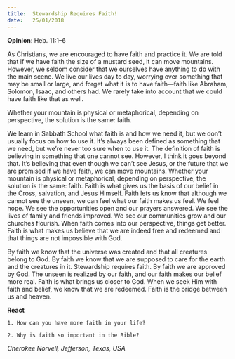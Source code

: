 ```yaml
---
title:  Stewardship Requires Faith!
date:   25/01/2018
---
```


**Opinion**: Heb. 11:1–6

As Christians, we are encouraged to have faith and practice it. We are told that if we have faith the size of a mustard seed, it can move mountains. However, we seldom consider that we ourselves have anything to do with the main scene. We live our lives day to day, worrying over something that may be small or large, and forget what it is to have faith—faith like Abraham, Solomon, Isaac, and others had. We rarely take into account that we could have faith like that as well.

Whether your mountain is physical or metaphorical, depending on perspective, the solution is the same: faith.

We learn in Sabbath School what faith is and how we need it, but we don’t usually focus on how to use it. It’s always been defined as something that we need, but we’re never too sure when to use it. The definition of faith is believing in something that one cannot see. However, I think it goes beyond that. It’s believing that even though we can’t see Jesus, or the future that we are promised if we have faith, we can move mountains. Whether your mountain is physical or metaphorical, depending on perspective, the solution is the same: faith. Faith is what gives us the basis of our belief in the Cross, salvation, and Jesus Himself. Faith lets us know that although we cannot see the unseen, we can feel what our faith makes us feel. We feel hope. We see the opportunities open and our prayers answered. We see the lives of family and friends improved. We see our communities grow and our churches flourish. When faith comes into our perspective, things get better. Faith is what makes us believe that we are indeed free and redeemed and that things are not impossible with God.

By faith we know that the universe was created and that all creatures belong to God. By faith we know that we are supposed to care for the earth and the creatures in it. Stewardship requires faith. By faith we are approved by God. The unseen is realized by our faith, and our faith makes our belief more real. Faith is what brings us closer to God. When we seek Him with faith and belief, we know that we are redeemed. Faith is the bridge between us and heaven.

**React**

`1. How can you have more faith in your life?`

`2. Why is faith so important in the Bible?`

_Cherokee Norvell, Jefferson, Texas, USA_